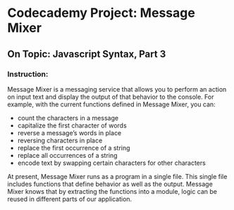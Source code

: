# Codecademy Project: Message Mixer
## On Topic: Javascript Syntax, Part 3

### Instruction:
Message Mixer is a messaging service that allows you to perform an action on input text and display the output of that behavior to the console. For example, with the current functions defined in Message Mixer, you can:

* count the characters in a message
* capitalize the first character of words
* reverse a message’s words in place
* reversing characters in place
* replace the first occurrence of a string
* replace all occurrences of a string
* encode text by swapping certain characters for other characters

At present, Message Mixer runs as a program in a single file. This single file includes functions that define behavior as well as the output. Message Mixer knows that by extracting the functions into a module, logic can be reused in different parts of our application.